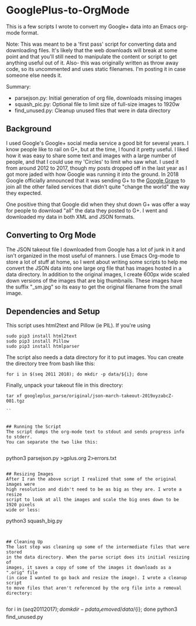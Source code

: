 # GooglePlus-to-OrgMode

This is a few scripts I wrote to convert my Google+ data into an Emacs
org-mode format.

Note: This was meant to be a 'first pass' script for converting data and
      downloading files. It's likely that the web downloads will break
      at some point and that you'll still need to manipulate the content or
      script to get anything useful out of it. Also- this was originally
      written as throw away code, so its uncommented and uses static
      filenames. I'm posting it in case someone else needs it.

Summary:
- parsejson.py: Initial generation of org file, downloads missing images
- squash_pic.py: Optional file to limit size of full-size images to 1920w
- find_unused.py: Cleanup unused files that were in data directory


## Background
I used Google's Google+ social media service a good bit for several years. I
know people like to rail on G+, but at the time, I found it pretty useful. I
liked how it was easy to share some text and images with a large number of
people, and that I could use my 'Circles' to limit who saw what. I used it
from around 2012 to 2017, though my posts dropped off in the last year as
I got more jaded with how Google was running it into the ground. In 2018
Google officially announced that it was sending G+ to the
[Google Grave](https://killedbygoogle.com/) to join all the other failed
services that didn't quite "change the world" the way they expected.

One positive thing that Google did when they shut down G+ was offer a way
for people to download "all" the data they posted to G+. I went and
downloaded my data in both XML and JSON formats. 

## Converting to Org Mode
The JSON takeout file I downloaded from Google has a lot of junk in it and
isn't organized in the most useful of manners. I use Emacs Org-mode to store
a lot of stuff at home, so I went about writing some scripts to help me
convert the JSON data into one large org file that has images hosted in
a data directory. In addition to the original images, I create 600px wide
scaled down versions of the images that are big thumbnails. These images have
the suffix "_sm.jpg" so its easy to get the original filename from the small
image.

## Dependencies and Setup
This script uses html2text and Pillow (ie PIL). If you're using 

```
sudo pip3 install html2text
sudo pip3 install Pillow
sudo pip3 install htmlparser
```

The script also needs a data directory for it to put images. You can create
the directory tree from bash like this:

```
for i in $(seq 2011 2018); do mkdir -p data/${i}; done
```
Finally, unpack your takeout file in this directory:

```
tar xf googleplus_parse/original/json-march-takeout-2019xyzabcZ-001.tgz 

``


## Running the Script
The script dumps the org-mode text to stdout and sends progress info to stderr.
You can separate the two like this:


```
python3 parsejson.py >gplus.org 2>errors.txt
```

## Resizing Images
After I ran the above script I realized that some of the original images were
high resolution and didn't need to be as big as they are. I wrote a resize
script to look at all the images and scale the big ones down to be 1920 pixels
wide or less:

```
python3 squash_big.py 
```


## Cleaning Up
The last step was cleaning up some of the intermediate files that were stored
in the data directory. When the parse script does its initial resizing of
images, it saves a copy of some of the images it downloads as a ".orig" file
(in case I wanted to go back and resize the image). I wrote a cleanup script
to move files that aren't referenced by the org file into a removal directory:


```
for i in $(seq 2011 2017); do mkdir -p data_removed/data/${i}; done
python3 find_unused.py
```

